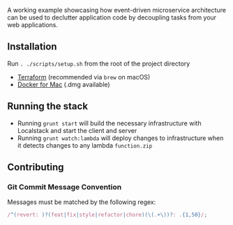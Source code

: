 A working example showcasing how event-driven microservice architecture can be used to declutter application code by decoupling tasks from your web applications.

## Installation

Run `. ./scripts/setup.sh` from the root of the project directory

- [Terraform](https://www.terraform.io/) (recommended via `brew` on macOS)
- [Docker for Mac](https://docs.docker.com/v17.12/docker-for-mac/install/) (.dmg available)

## Running the stack

- Running `grunt start` will build the necessary infrastructure with Localstack and start the client and server
- Running `grunt watch:lambda` will deploy changes to infrastructure when it detects changes to any lambda `function.zip`

## Contributing

### Git Commit Message Convention

Messages must be matched by the following regex:

```js
/^(revert: )?(feat|fix|style|refactor|chore)(\(.+\))?: .{1,50}/;
```
